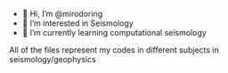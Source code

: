 - 👋 Hi, I’m @mirodoring
- 👀 I’m interested in Seismology
- 🌱 I’m currently learning computational seismology


All of the files represent my codes in different subjects in seismology/geophysics


<!---
mirodoring/mirodoring is a ✨ special ✨ repository because its `README.md` (this file) appears on your GitHub profile.
You can click the Preview link to take a look at your changes.
--->
